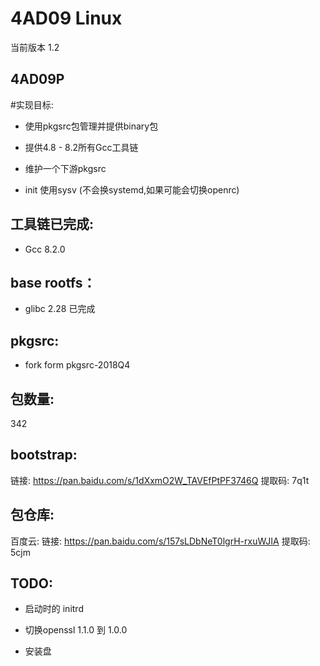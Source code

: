 # 4AD09 Linux

当前版本 1.2

## 4AD09P

#实现目标:

* 使用pkgsrc包管理并提供binary包

* 提供4.8 - 8.2所有Gcc工具链

* 维护一个下游pkgsrc 

* init 使用sysv (不会换systemd,如果可能会切换openrc)


## 工具链已完成:

* Gcc 8.2.0 

## base rootfs：

* glibc 2.28 已完成

## pkgsrc:

* fork form pkgsrc-2018Q4

## 包数量:

342


## bootstrap:

链接: https://pan.baidu.com/s/1dXxmO2W_TAVEfPtPF3746Q 提取码: 7q1t 

## 包仓库:

百度云:  链接: https://pan.baidu.com/s/157sLDbNeT0lgrH-rxuWJIA 提取码: 5cjm 


## TODO:

* 启动时的 initrd

* 切换openssl 1.1.0 到 1.0.0

* 安装盘
